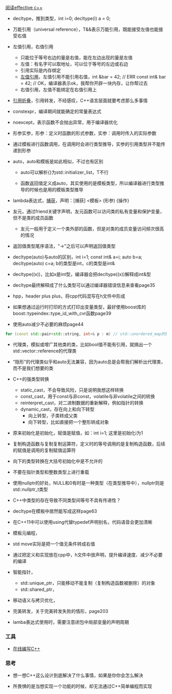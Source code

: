 [阅读effective c++](https://wizardforcel.gitbooks.io/effective-cpp/content/1.html)

- decltype，推到类型，int i=0; decltype(i) a = 0;
- 万能引用（universal reference），T&&表示万能引用，既能接受左值也能接受右值
- 左值引用，右值引用
  - 只能位于等号右边的量是右值，能在左边出现的量是左值
  - 左值：有名字可以取地址，可以位于等号的左边或右边
  - 引用实际是内存绑定
  - [左值引用](https://liam.page/2016/12/11/rvalue-reference-in-Cpp/)，左值引用不能引用右值，int &bar = 42; // ERR const int& bar = 42; // OK，编译器表示ok，我帮你开辟一块内存，让你帮过去
  - 右值引用，左值不能绑定在右值引用上

- [引用折叠](https://theonegis.github.io/cxx/C-%E4%B8%AD%E7%9A%84%E4%B8%87%E8%83%BD%E5%BC%95%E7%94%A8%E5%92%8C%E5%AE%8C%E7%BE%8E%E8%BD%AC%E5%8F%91/index.html)，引用转发，不经感叹，C++语言层面就要考虑那么多事情
- constexpr，编译期间就能确定的常量表达式

- noexcept，表示函数不会抛出异常，用于编译器优化

- 形参实参，形参：定义时函数的形式参数，实参：调用时传入的实际参数

- 通过模板进行函数调用，在调用时会进行类型推导，实参的引用类型并不能传递到形参

- auto，auto和模板是如此相似，不过也有区别

  - auto可以解析{}为std::initializer_list，T不行

  - 函数返回值定义成auto，其实使用的是模板类型，所以编译器进行类型推导的时候也是用的模板类型推导

- lambda表达式，[捕获](https://zh.cppreference.com/w/cpp/language/lambda#Lambda_.E6.8D.95.E8.8E.B7)，声明：[捕获] <模板> (形参) {操作}

- 友元，通过friend关键字声明，友元函数可以访问类的私有变量和保护变量，但不是类的成员函数

  - 友元一般用于定义一个类外部的函数，但是对类的成员变量访问频次很高的情况

- 返回值类型尾序语法，"->"之后可以声明返回值类型

- decltype(auto)与auto的区别，int i=1; const int& a=i; auto b=a; decltype(auto) c=a; b的类型是int，c的类型是int&

- decltype((x))，比如x是int型，编译器会把decltype((x))解释成int&型
- decltype最终解释成了什么类型可以通过编译器错误信息来查看page35
- hpp，header plus plus，将cpp代码混写在h文件中形成
- 如果想通过运行时打印的方式打印出变量类型，最好使用boost库的boost::typeindex::type_id_with_cvr函数page39
- 使用auto减少不必要的麻烦page44

```c++
for (const std::pair<std::string, int>& p : m) // std::unordered_map的键值是const std::string，所以编译器会每次都复制一个临时对象然后赋值给p，带来不必要的性能问题，直接用auto就好了
```

- 代理类，模拟或增广其他类的类，比如bool值不能有引用，就搞出一个std::vector<bool>::reference的代理类
- “隐形”的代理类似乎和auto无法兼容，因为auto总是会帮我们解析出代理类，而不是我们想要的类

- C++的强类型转换
  - static_cast，不会导致风险，只是说明我想这样转换
  - const_cast，用于const与非const，volatile与非volatile之间的转换
  - reinterpret_cast，对二进制数据的重新解释，例如指针的转换
  - dynamic_cast，存在向上和向下转型
    - 向上转型，子类转成父类
    - 向下转型，比如直接把一个整形转成对象

- 原来初始化是初始化，赋值是赋值，如：int i=1; 这里是初始化i为1
- 复制构造函数与复制复制运算符，定义时的等号调用的是复制构造函数，后续的赋值是调用的复制赋值运算符

- 向下的类型转换在大括号初始化中是不允许的
- 不要在指针类型和整数类型上进行重载
- 使用nullptr的好处，NULL和0有时是一种类型（在类型推导中），nullptr则是std::nullptr_t类型
- C++中类型的存在导致不同类型间等号不具有传递性？
- decltype在模板中居然能写成这样page63
- 在C++11中可以使用using代替typedef声明别名，代码语音会更加清晰
- 模板元编程，
- std move实际是把一个值无条件转成右值
- 通过把定义和实现放在cpp中，h文件中放声明，提升编译速度、减少不必要的编译
- 智能指针，
  - std::unique_ptr，只能移动不能复制（复制构造函数被删除）的对象
  - std::shared_ptr，
- 移动语义与拷贝优化，
- 完美转发，关于完美转发失败的情形，page203
- lamba表达式使用时，需要注意闭包中局部变量的声明周期

### 工具

- [在线编写C++](https://www.tutorialspoint.com/compile_cpp11_online.php)

### 思考

- 想一想C++这么设计到底解决了什么事情，如果是你你会怎么解决

- 所畏惧的是当想实现一个功能的时候，却无法通过C++简单编程而实现